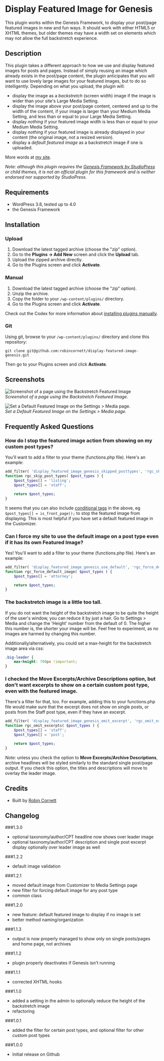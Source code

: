 # Display Featured Image for Genesis

This plugin works within the Genesis Framework, to display your post/page featured images in new and fun ways. It should work with either HTML5 or XHTML themes, but older themes may have a width set on elements which may not allow the full backstretch experience.

## Description

This plugin takes a different approach to how we use and display featured images for posts and pages. Instead of simply reusing an image which already exists in the post/page content, the plugin anticipates that you will want to use lovely large images for your featured images, but to do so intelligently. Depending on what you upload, the plugin will:

* display the image as a _backstretch_ (screen width) image if the image is wider than your site's Large Media Setting.
* display the image above your post/page content, centered and up to the width of the content, if your image is larger than your Medium Media Setting, and less than or equal to your Large Media Setting.
* display _nothing_ if your featured image width is less than or equal to your Medium Media Setting.
* display _nothing_ if your featured image is already displayed in your content (the original image, not a resized version).
* display a _default featured image_ as a backstretch image if one is uploaded.

More words at [my site](http://robincornett.com/plugins/display-featured-image-genesis/).

*Note: although this plugin requires the [Genesis Framework by StudioPress](http://studiopress.com/) or child themes, it is not an official plugin for this framework and is neither endorsed nor supported by StudioPress.*

## Requirements
* WordPress 3.8, tested up to 4.0
* the Genesis Framework

## Installation

### Upload

1. Download the latest tagged archive (choose the "zip" option).
2. Go to the __Plugins -> Add New__ screen and click the __Upload__ tab.
3. Upload the zipped archive directly.
4. Go to the Plugins screen and click __Activate__.

### Manual

1. Download the latest tagged archive (choose the "zip" option).
2. Unzip the archive.
3. Copy the folder to your `/wp-content/plugins/` directory.
4. Go to the Plugins screen and click __Activate__.

Check out the Codex for more information about [installing plugins manually](http://codex.wordpress.org/Managing_Plugins#Manual_Plugin_Installation).

### Git

Using git, browse to your `/wp-content/plugins/` directory and clone this repository:

`git clone git@github.com:robincornett/display-featured-image-genesis.git`

Then go to your Plugins screen and click __Activate__.

## Screenshots
![Screenshot of a page using the Backstretch Featured Image](https://github.com/robincornett/display-featured-image-genesis/blob/develop/assets/screenshot-1.jpg)  
_Screenshot of a page using the Backstretch Featured Image._

![Set a Default Featured Image on the Settings > Media page.](https://github.com/robincornett/display-featured-image-genesis/blob/develop/assets/screenshot-2.jpg)  
_Set a Default Featured Image on the Settings > Media page._

## Frequently Asked Questions

### How do I stop the featured image action from showing on my custom post types?

You'll want to add a filter to your theme (functions.php file). Here's an example:

```php
add_filter( 'display_featured_image_genesis_skipped_posttypes', 'rgc_skip_post_types' );
function rgc_skip_post_types( $post_types ) {
	$post_types[] = 'listing';
	$post_types[] = 'staff';

	return $post_types;
}
```

It seems that you can also include [conditional tags](http://codex.wordpress.org/Conditional_Tags) in the above, eg `$post_types[] = is_front_page();` to stop the featured image from displaying. This is most helpful if you have set a default featured image in the Customizer.

### Can I force my site to use the default image on a post type even if it has its own Featured Image?

Yes! You'll want to add a filter to your theme (functions.php file). Here's an example:

```php
add_filter( 'display_featured_image_genesis_use_default', 'rgc_force_default_image' );
function rgc_force_default_image( $post_types ) {
	$post_types[] = 'attorney';

	return $post_types;
}
```

### The backstretch image is a little too tall.

If you do not want the height of the backstretch image to be quite the height of the user's window, you can reduce it by just a hair. Go to Settings > Media and change the 'Height' number from the default of 0. The higher this number is, the shorter your image will be. Feel free to experiment, as no images are harmed by changing this number.

Additionally/alternatively, you could set a max-height for the backstretch image area via css:

```css
.big-leader {
	max-height: 700px !important;
}
```

### I checked the __Move Excerpts/Archive Descriptions__ option, but don't want excerpts to show on a certain custom post type, even with the featured image.

There's a filter for that, too. For example, adding this to your functions.php file would make sure that the excerpt does not show on single posts, or posts from the Staff post type, even if they have an excerpt.

```php
add_filter( 'display_featured_image_genesis_omit_excerpt', 'rgc_omit_excerpts' );
function rgc_omit_excerpts( $post_types ) {
	$post_types[] = 'staff';
	$post_types[] = 'post';

	return $post_types;
}
```

_Note:_ unless you check the option to __Move Excerpts/Archive Descriptions__, archive headlines will be styled similarly to the standard single post/page output. If you check this option, the titles and descriptions will move to overlay the leader image.

## Credits

* Built by [Robin Cornett](http://robincornett.com/)

## Changelog

###1.3.0
* optional taxonomy/author/CPT headline now shows over leader image
* optional taxonomy/author/CPT description and single post excerpt display optionally over leader image as well

###1.2.2
* default image validation

###1.2.1
* moved default image from Customizer to Media Settings page
* new filter for forcing default image for any post type
* common class

###1.2.0
* new feature: default featured image to display if no image is set
* better method naming/organization

###1.1.3
* output is now properly managed to show only on single posts/pages and home page, not archives

###1.1.2
* plugin properly deactivates if Genesis isn't running

###1.1.1
* corrected XHTML hooks

###1.1.0
* added a setting in the admin to optionally reduce the height of the backstretch image
* refactoring

###1.0.1
* added the filter for certain post types, and optional filter for other custom post types

###1.0.0
* Initial release on Github
